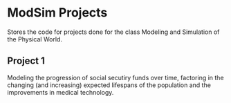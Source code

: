 # ModSim Projects
Stores the code for projects done for the class Modeling and Simulation of the Physical World.

## Project 1
Modeling the progression of social secutiry funds over time, factoring in the changing (and increasing) expected lifespans of the population and the improvements in medical technology.
